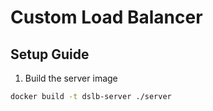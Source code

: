 # Custom Load Balancer

## Setup Guide

1. Build the server image

```bash
docker build -t dslb-server ./server
```

